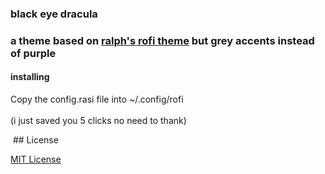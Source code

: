 <h3>black eye dracula<h3>
<p>a theme based on <a href="https://draculatheme.com/rofi/">ralph's rofi theme</a> but grey accents instead of purple</p>
<h4>installing</h4>
  <p>
Copy the config.rasi file into ~/.config/rofi
<br><br>(i just saved you 5 clicks no need to thank)</p>
<img href="finally.png"></img>
  ## License

[MIT License](./LICENSE)
